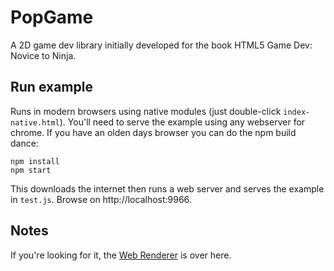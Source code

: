 # PopGame

A 2D game dev library initially developed for the book HTML5 Game Dev: Novice to Ninja.

## Run example

Runs in modern browsers using native modules (just double-click `index-native.html`). You'll need to serve the example using any webserver for chrome. If you have an olden days browser you can do the npm build dance:

```
npm install
npm start
```

This downloads the internet then runs a web server and serves the example in `test.js`. Browse on http://localhost:9966.

## Notes

If you're looking for it, the [Web Renderer](https://github.com/mrspeaker/pop-game/tree/master/src/renderer/WebGL2Renderer) is over here.